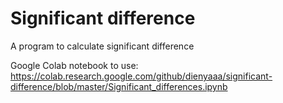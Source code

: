 # Significant difference
A program to calculate significant difference


Google Colab notebook to use:
https://colab.research.google.com/github/dienyaaa/significant-difference/blob/master/Significant_differences.ipynb
